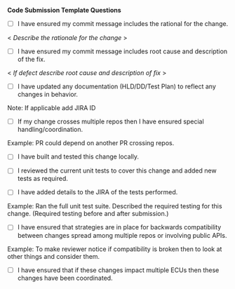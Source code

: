 **Code Submission Template Questions**

- [ ] I have ensured my commit message includes the rational for the change.

< *Describe the rationale for the change* >

- [ ] I have ensured my commit message includes root cause and description of the fix.

< *If defect describe root cause and description of fix* >

- [ ] I have updated any documentation (HLD/DD/Test Plan) to reflect any changes in behavior.

Note:  If applicable add JIRA ID

- [ ] If my change crosses multiple repos then I have ensured special handling/coordination.

Example: PR could depend on another PR crossing repos.

- [ ] I have built and tested this change locally.

- [ ] I reviewed the current unit tests to cover this change and added new tests as required.

- [ ] I have added details to the JIRA of the tests performed.

Example: Ran the full unit test suite. Described the required testing for this change. (Required testing before and after submission.)

- [ ] I have ensured that strategies are in place for backwards compatibility between changes spread among multiple repos or involving public APIs.

Example: To make reviewer notice if compatibility is broken then to look at other things and consider them.

- [ ] I have ensured that if these changes impact multiple ECUs then these changes have been coordinated.
